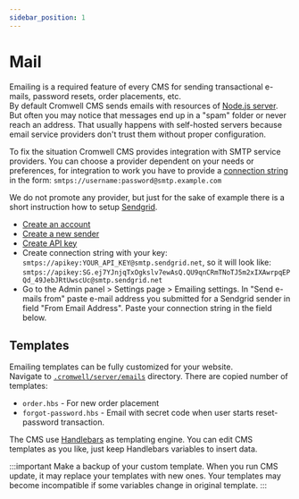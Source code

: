 ```yaml
---
sidebar_position: 1
---
```


# Mail

Emailing is a required feature of every CMS for sending transactional e-mails, password resets, order placements, etc.  
By default Cromwell CMS sends emails with resources of [Node.js server](https://www.npmjs.com/package/sendmail). But often you may notice that messages end up in a "spam" folder or never reach an address. That usually happens with self-hosted servers because email service providers don't trust them without proper configuration.

To fix the situation Cromwell CMS provides integration with SMTP service providers. You can choose a provider dependent on your needs or preferences, for integration to work you have to provide a [connection string](https://nodemailer.com/smtp/) in the form: `smtps://username:password@smtp.example.com`  

We do not promote any provider, but just for the sake of example there is a short instruction how to setup [Sendgrid](https://sendgrid.com/).  
- [Create an account](https://signup.sendgrid.com/)
- [Create a new sender](https://app.sendgrid.com/settings/sender_auth/senders/new)
- [Create API key](https://app.sendgrid.com/guide/integrate/langs/smtp) 
- Create connection string with your key: `smtps://apikey:YOUR_API_KEY@smtp.sendgrid.net`, so it will look like: `smtps://apikey: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@smtp.sendgrid.net`
- Go to the Admin panel > Settings page > Emailing settings. In "Send e-mails from" paste e-mail address you submitted for a Sendgrid sender in field "From Email Address". Paste your connection string in the field below.


## Templates

Emailing templates can be fully customized for your website.  
Navigate to [`.cromwell/server/emails`](/docs/overview/installation#working-directories) directory. There are copied number of templates:
- `order.hbs` - For new order placement
- `forgot-password.hbs` - Email with secret code when user starts reset-password transaction.

The CMS use [Handlebars](https://handlebarsjs.com/guide/) as templating engine. You can edit CMS templates as you like, just keep Handlebars variables to insert data.

:::important
Make a backup of your custom template. When you run CMS update, it may replace your templates with new ones. Your templates may become incompatible if some variables change in original template. 
:::